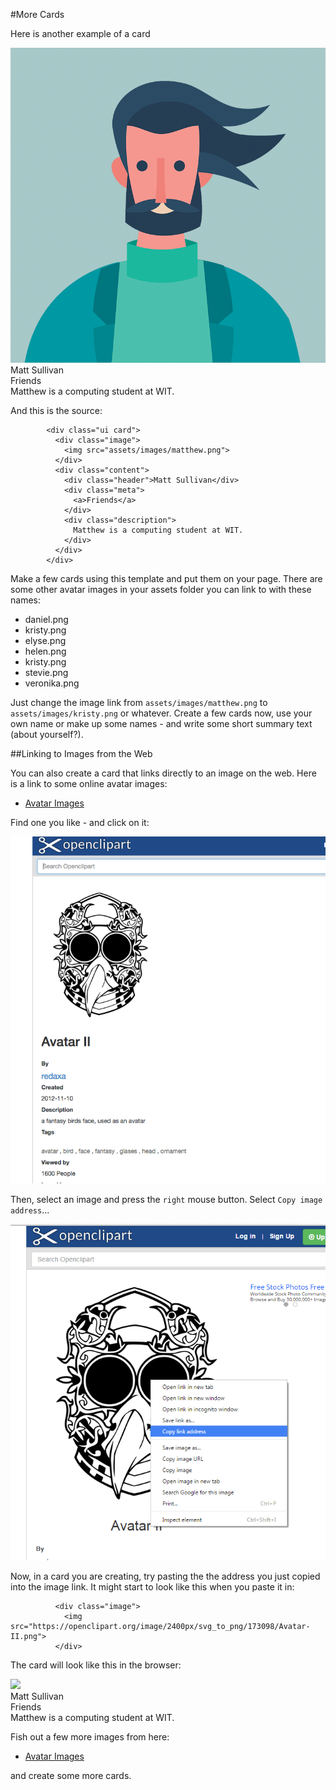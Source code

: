 #More Cards

Here is another example of a card

  <div class="ui card">
    <div class="image">
      <img src="img/matthew.png">
    </div>
    <div class="content">
      <div class="header">Matt Sullivan</div>
      <div class="meta">
        <a>Friends</a>
      </div>
      <div class="description">
        Matthew is a computing student at WIT.
      </div>
    </div>
  </div>

And this is the source:

~~~
        <div class="ui card">
          <div class="image">
            <img src="assets/images/matthew.png">
          </div>
          <div class="content">
            <div class="header">Matt Sullivan</div>
            <div class="meta">
              <a>Friends</a>
            </div>
            <div class="description">
              Matthew is a computing student at WIT.
            </div>
          </div>
        </div>
~~~

Make a few cards using this template and put them on your page. There are some other avatar images in your assets folder you can link to with these names:

- daniel.png
- kristy.png
- elyse.png
- helen.png
- kristy.png
- stevie.png
- veronika.png

Just change the image link from `assets/images/matthew.png` to  `assets/images/kristy.png` or whatever. Create a few cards now, use your own name or make up some names - and write some short summary text (about yourself?).

##Linking to Images from the Web

You can also create a card that links directly to an image on the web. Here is a link to some online avatar images:

- [Avatar Images](https://openclipart.org/search/?query=avatars)

Find one you like - and click on it:

![](img/31.png)

Then, select an image and press the `right` mouse button. Select `Copy image address`...

![](img/32.png)

Now, in a card you are creating, try pasting the the address you just copied into the image link. It might start to look like this when you paste it in:

~~~
          <div class="image">
            <img src="https://openclipart.org/image/2400px/svg_to_png/173098/Avatar-II.png">
          </div>
~~~

The card will look like this in the browser:

 <div class="ui card">
   <div class="image">
     <img src="https://openclipart.org/image/2400px/svg_to_png/173098/Avatar-II.png">
   </div>
   <div class="content">
     <div class="header">Matt Sullivan</div>
     <div class="meta">
       <a>Friends</a>
     </div>
     <div class="description">
       Matthew is a computing student at WIT.
     </div>
   </div>
 </div>


Fish out a few more images from here:

- [Avatar Images](https://openclipart.org/search/?query=avatars)

and create some more cards.






